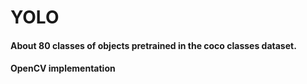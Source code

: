 # YOLO
#### About 80 classes of objects pretrained in the coco classes dataset. 
#### OpenCV implementation 
